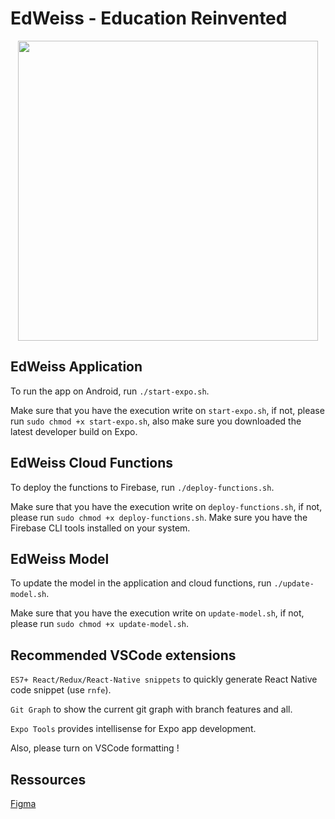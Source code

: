 # EdWeiss - Education Reinvented
<p align="center">
    <img src="https://github.com/user-attachments/assets/e99269de-b772-4064-8a23-1c5cc9cfa896" width="480">
</p>

## EdWeiss Application
To run the app on Android, run `./start-expo.sh`.

Make sure that you have the execution write on `start-expo.sh`, if not, please run `sudo chmod +x start-expo.sh`, also make sure you downloaded the latest developer build on Expo.

## EdWeiss Cloud Functions
To deploy the functions to Firebase, run `./deploy-functions.sh`.

Make sure that you have the execution write on `deploy-functions.sh`, if not, please run `sudo chmod +x deploy-functions.sh`.
Make sure you have the Firebase CLI tools installed on your system.

## EdWeiss Model
To update the model in the application and cloud functions, run `./update-model.sh`.

Make sure that you have the execution write on `update-model.sh`, if not, please run `sudo chmod +x update-model.sh`.

## Recommended VSCode extensions
`ES7+ React/Redux/React-Native snippets` to quickly generate React Native code snippet (use `rnfe`).

`Git Graph` to show the current git graph with branch features and all.

`Expo Tools` provides intellisense for Expo app development.

Also, please turn on VSCode formatting !

## Ressources
[Figma](https://www.figma.com/design/BBD2dqgIbEF96IhNpyv7MW/EdWeiss?node-id=0-1&t=qQd63l3nEltoppuT-1)
